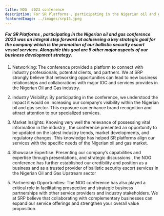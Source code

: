 ```yaml
---
title: NOG  2023 conference
description: For SR Platforms , participating in the Nigerian oil and gas conference 2023 was an integral step forward at achieveing a key strategic goal for the company which is the promotion of our ballistic security escort vessel services. Alongside this goal are 5 other major aspects of our business development strategy.
featuredImage: ../images/srp15.jpeg
---
```


##### For SR Platforms , participating in the Nigerian oil and gas conference 2023 was an integral step forward at achieveing a key strategic goal for the company which is the promotion of our ballistic security escort vessel services. Alongside this goal are 5 other major aspects of our business development strategy.

1. Networking: The conference provided a platform to connect with industry professionals, potential clients, and partners. We at SRP strongly believe that networking opportunities can lead to new business relationships and collaborations with major IOC and services provides in the Nigerian Oil and Gas industry.

2. Industry Visibility: By participating in the conference, we understood the impact it would on increasing our company’s visibility within the Nigerian oil and gas sector. This exposure can enhance brand recognition and attract attention to our specialized services.

3. Market Insights: Knowing very well the relevance of possessing vital information in the industry , the conference presented an opportunity to be updated on the latest industry trends, market developments, and regulatory changes. This knowledge has helped SR platforms align our services with the specific needs of the Nigerian oil and gas market.

4. Showcase Expertise: Presenting our company’s capabilities and expertise through presentations, and strategic discussions , the NOG conference has further established our credibility and position as a business and as a trusted provider of ballistic security escort services in the Nigerian Oil and Gas Upstream sector
5. Partnership Opportunities: The NOG conference has also played a critical role in facilitating prospective and strategic business partnerships with other service providers and industry stakeholders. We at SRP believe that collaborating with complementary businesses can expand our service offerings and strengthen your overall value proposition.
